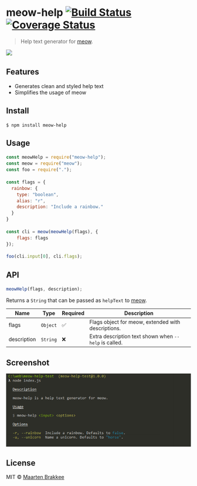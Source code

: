 # meow-help [![Build Status](https://travis-ci.org/maartenbrakkee/meow-help.svg?branch=master)](https://travis-ci.org/maartenbrakkee/meow-help) [![Coverage Status](https://coveralls.io/repos/github/maartenbrakkee/meow-help/badge.svg?branch=master)](https://coveralls.io/github/maartenbrakkee/meow-help?branch=master)

> Help text generator for [meow](https://github.com/sindresorhus/meow).

![](https://media.giphy.com/media/KjqnOCVXbIkiA/giphy.gif)

## Features

- Generates clean and styled help text
- Simplifies the usage of meow

## Install

```
$ npm install meow-help
```

## Usage

```js
const meowHelp = require("meow-help");
const meow = require("meow");
const foo = require(".");

const flags = {
  rainbow: {
    type: "boolean",
    alias: "r",
    description: "Include a rainbow."
  }
}

const cli = meow(meowHelp(flags), {
	flags: flags
});

foo(cli.input[0], cli.flags);
```
## API

```js
meowHelp(flags, description);
```

Returns a `String` that can be passed as `helpText` to [meow](https://github.com/sindresorhus/meow).

| Name | Type | Required | Description |
| --- | --- | --- | --- |
| flags | `Object` | ✅ | Flags object for meow, extended with descriptions. |
| description | `String` | ❌ | Extra description text shown when `--help` is called. |

## Screenshot

![meow-help cmder example](meow-help.png)

## License

MIT © [Maarten Brakkee](https://maartenbrakkee.nl)
